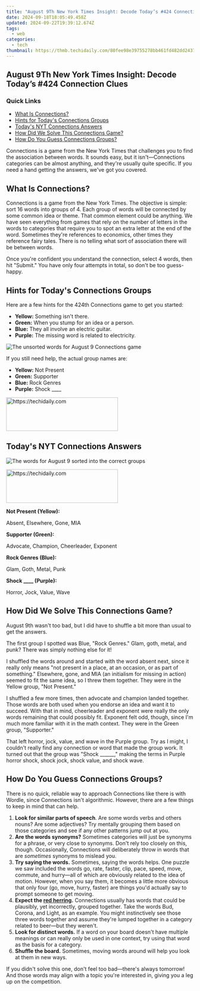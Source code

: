 ```yaml
---
title: "August 9Th New York Times Insight: Decode Today’s #424 Connection Clues"
date: 2024-09-18T18:05:49.458Z
updated: 2024-09-22T19:39:12.674Z
tags:
  - web
categories:
  - tech
thumbnail: https://thmb.techidaily.com/80fee98e39755278bb461fd482dd243762bcc8eb6156836ba9860fa44be8739e.jpg
---
```


## August 9Th New York Times Insight: Decode Today’s #424 Connection Clues

### Quick Links

* [What Is Connections?](https://screen-mirror.techidaily.com/best-apple-iphone-13-and-ipad-screen-mirroring-app-drfone-by-drfone-ios/)
* [Hints for Today's Connections Groups](https://sound-issues.techidaily.com/1723016346102-overcoming-hurdles-with-destiny-2-making-the-voice-chat-work-again/)
* [Today's NYT Connections Answers](https://youtube-zero.techidaily.com/024-approved-extract-your-favorites-best-playlist-tools-reviewed-and-rated/)
* [How Did We Solve This Connections Game?](https://vimeo-videos.techidaily.com/new-enhancing-vimeo-video-performance-for-2024/)
* [How Do You Guess Connections Groups?](https://youtube-help.techidaily.com/in-2024-the-real-number-of-youtube-views-you-need-to-make-a-living/)

 Connections is a game from the New York Times that challenges you to find the association between words. It sounds easy, but it isn't—Connections categories can be almost anything, and they're usually quite specific. If you need a hand getting the answers, we've got you covered.

##  What Is Connections?

 Connections is a game from the New York Times. The objective is simple: sort 16 words into groups of 4\. Each group of words will be connected by some common idea or theme. That common element could be anything. We have seen everything from games that rely on the number of letters in the words to categories that require you to spot an extra letter at the end of the word. Sometimes they're references to economics, other times they reference fairy tales. There is no telling what sort of association there will be between words.

 Once you're confident you understand the connection, select 4 words, then hit "Submit." You have only four attempts in total, so don't be too guess-happy.

##  Hints for Today's Connections Groups

 Here are a few hints for the 424th Connections game to get you started:

* **Yellow:** Something isn't there.
* **Green:** When you stump for an idea or a person.
* **Blue:** They all involve an electric guitar.
* **Purple:** The missing word is related to electricity.

![The unsorted words for August 9 Connections game](https://static1.howtogeekimages.com/wordpress/wp-content/uploads/2024/08/the-unsorted-words-for-august-9-connections-game.png) 

 If you still need help, the actual group names are:

* **Yellow:** Not Present
* **Green:** Supporter
* **Blue:** Rock Genres
* **Purple:** Shock \_\_\_\_

<!-- affiliate ads begin -->
<a href="https://sentrypc.7eer.net/c/5597632/398449/3022" target="_top" id="398449">
  <img src="//a.impactradius-go.com/display-ad/3022-398449" border="0" alt="https://techidaily.com" width="300" height="90"/>
</a>
<img height="0" width="0" src="https://sentrypc.7eer.net/i/5597632/398449/3022" style="position:absolute;visibility:hidden;" border="0" />
<!-- affiliate ads end -->

##  Today's NYT Connections Answers

![The words for August 9 sorted into the correct groups](https://static1.howtogeekimages.com/wordpress/wp-content/uploads/2024/08/the-words-for-august-9-sorted-into-the-correct-groups.png) 

<!-- affiliate ads begin -->
<a href="https://aligracehair.sjv.io/c/5597632/1880956/19272" target="_top" id="1880956">
  <img src="//a.impactradius-go.com/display-ad/19272-1880956" border="0" alt="https://techidaily.com" width="300" height="90"/>
</a>
<img height="0" width="0" src="https://aligracehair.sjv.io/i/5597632/1880956/19272" style="position:absolute;visibility:hidden;" border="0" />
<!-- affiliate ads end -->

**Not Present (Yellow):** 

 Absent, Elsewhere, Gone, MIA

**Supporter (Green):** 

 Advocate, Champion, Cheerleader, Exponent

**Rock Genres (Blue):** 

 Glam, Goth, Metal, Punk

**Shock \_\_\_\_ (Purple):** 

 Horror, Jock, Value, Wave

##  How Did We Solve This Connections Game?

 August 9th wasn't too bad, but I did have to shuffle a bit more than usual to get the answers. 

 The first group I spotted was Blue, "Rock Genres." Glam, goth, metal, and punk? There was simply nothing else for it! 

 I shuffled the words around and started with the word absent next, since it really only means "not present in a place, at an occasion, or as part of something." Elsewhere, gone, and MIA (an initialism for missing in action) seemed to fit the same idea, so I threw them together. They were in the Yellow group, "Not Present." 

 I shuffled a few more times, then advocate and champion landed together. Those words are both used when you endorse an idea and want it to succeed. With that in mind, cheerleader and exponent were really the only words remaining that could possibly fit. Exponent felt odd, though, since I'm much more familiar with it in the math context. They were in the Green group, "Supporter." 

 That left horror, jock, value, and wave in the Purple group. Try as I might, I couldn't really find any connection or word that made the group work. It turned out that the group was "Shock \_\_\_\_\_\_," making the terms in Purple horror shock, shock jock, shock value, and shock wave. 

##  How Do You Guess Connections Groups?

 There is no quick, reliable way to approach Connections like there is with Wordle, since Connections isn't algorithmic. However, there are a few things to keep in mind that can help.

1. **Look for similar parts of speech**. Are some words verbs and others nouns? Are some adjectives? Try mentally grouping them based on those categories and see if any other patterns jump out at you.
2. **Are the words synonyms?** Sometimes categories will just be synonyms for a phrase, or very close to synonyms. Don't rely too closely on this, though. Occasionally, Connections will deliberately throw in words that are _sometimes_ synonyms to mislead you.
3. **Try saying the words.** Sometimes, saying the words helps. One puzzle we saw included the words go, rate, faster, clip, pace, speed, move, commute, and hurry—all of which are obviously related to the idea of motion. However, when you say them, it becomes a little more obvious that only four (go, move, hurry, faster) are things you'd actually say to prompt someone to get moving.
4. **Expect the [red herring](https://www.merriam-webster.com/dictionary/red%20herring).** Connections usually has words that could be plausibly, yet incorrectly, grouped together. Take the words Bud, Corona, and Light, as an example. You might instinctively see those three words together and assume they're lumped together in a category related to beer—but they weren't.
5. **Look for distinct words.** If a word on your board doesn't have multiple meanings or can really only be used in one context, try using that word as the basis for a category.
6. **Shuffle the board.** Sometimes, moving words around will help you look at them in new ways.

 If you didn't solve this one, don't feel too bad—there's always tomorrow! And those words may align with a topic you're interested in, giving you a leg up on the competition.

<ins class="adsbygoogle"
     style="display:block"
     data-ad-format="autorelaxed"
     data-ad-client="ca-pub-7571918770474297"
     data-ad-slot="1223367746"></ins>

<ins class="adsbygoogle"
     style="display:block"
     data-ad-client="ca-pub-7571918770474297"
     data-ad-slot="8358498916"
     data-ad-format="auto"
     data-full-width-responsive="true"></ins>




